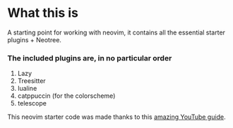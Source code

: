 # What this is
A starting point for working with neovim, it contains all the essential starter plugins + Neotree.

### The included plugins are, in no particular order
1. Lazy
2. Treesitter
3. lualine
4. catppuccin (for the colorscheme)
5. telescope

This neovim starter code was made thanks to this [amazing YouTube guide](https://www.youtube.com/watch?v=J9yqSdvAKXY&list=PLsz00TDipIffxsNXSkskknolKShdbcALR&pp=iAQB).

